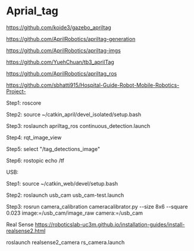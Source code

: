 # Aprial_tag

https://github.com/koide3/gazebo_apriltag

https://github.com/AprilRobotics/apriltag-generation

https://github.com/AprilRobotics/apriltag-imgs

https://github.com/YuehChuan/tb3_aprilTag

https://github.com/AprilRobotics/apriltag_ros

https://github.com/sbhatti915/Hospital-Guide-Robot-Mobile-Robotics-Project-


Step1: roscore

Step2: source ~/catkin_april/devel_isolated/setup.bash

Step3: roslaunch apriltag_ros continuous_detection.launch

Step4: rqt_image_view

Step5: select "/tag_detections_image"

Step6: rostopic echo /tf


USB: 


Step1: source ~/catkin_web/devel/setup.bash

Step2: roslaunch usb_cam usb_cam-test.launch

Step3: rosrun camera_calibration cameracalibrator.py --size 8x6 --square 0.023 image:=/usb_cam/image_raw camera:=/usb_cam


Real Sense
https://roboticslab-uc3m.github.io/installation-guides/install-realsense2.html

roslaunch realsense2_camera rs_camera.launch
